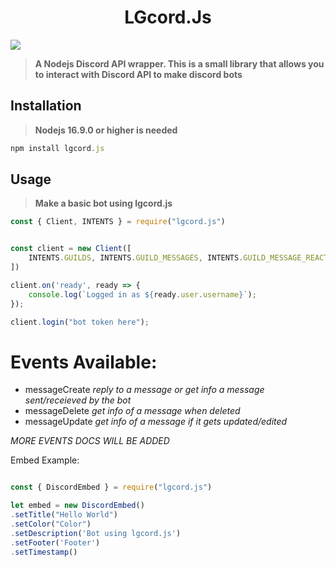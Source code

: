 <h1 align="center">LGcord.Js</h1>

<img src="https://cdn.discordapp.com/attachments/972146644067971153/1027552655112945724/1665058019810.png" size="50%">

> **A Nodejs Discord API wrapper. This is a small library that allows you to interact with Discord API to make discord bots**

## Installation

> **Nodejs 16.9.0 or higher is needed**

```js
npm install lgcord.js
```

## Usage

> **Make a basic bot using lgcord.js**

```js
const { Client, INTENTS } = require("lgcord.js")


const client = new Client([
    INTENTS.GUILDS, INTENTS.GUILD_MESSAGES, INTENTS.GUILD_MESSAGE_REACTIONS
])

client.on('ready', ready => {
    console.log(`Logged in as ${ready.user.username}`);
});

client.login("bot token here");

```

# Events Available:

- messageCreate *reply to a message or get info a message sent/receieved by the bot*
- messageDelete *get info of a message when deleted*
- messageUpdate *get info of a message if it gets updated/edited*

*MORE EVENTS DOCS WILL BE ADDED*

Embed Example:

```js

const { DiscordEmbed } = require("lgcord.js")

let embed = new DiscordEmbed()
.setTitle("Hello World")
.setColor("Color")
.setDescription('Bot using lgcord.js')
.setFooter('Footer')
.setTimestamp()



```
